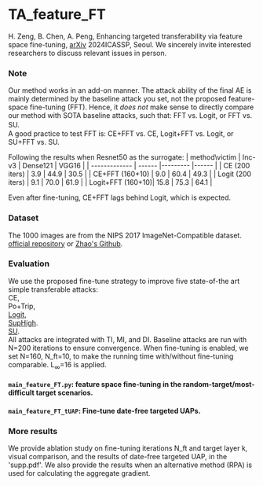 # TA_feature_FT
H. Zeng, B. Chen, A. Peng, Enhancing targeted transferability via feature space fine-tuning, [arXiv](https://arxiv.org/abs/2401.02727) 2024ICASSP, Seoul. We sincerely invite interested researchers to discuss relevant issues in person.

### Note
Our method works in an add-on manner. The attack ability of the final AE is mainly determined by the baseline attack you set, not the proposed feature-space fine-tuning (FFT). Hence, it _does not_ make sense to directly compare our method with SOTA baseline attacks, such that: FFT vs. Logit, or FFT vs. SU.　  
A good practice to test FFT is: CE+FFT vs. CE, Logit+FFT vs. Logit, or SU+FFT vs. SU.

Following the results when Resnet50 as the surrogate:
| method\victim     | Inc-v3 | Dense121 | VGG16 |
| -------------     | ------ |--------- |------ |
| CE (200 iters)    | 3.9    | 44.9     | 30.5  |
| CE+FFT (160+10)   | 9.0    | 60.4     | 49.3  |
| Logit (200 iters) | 9.1    | 70.0     | 61.9  |
| Logit+FFT (160+10)| 15.8   | 75.3     | 64.1  |
 
Even after fine-tuning, CE+FFT lags behind Logit, which is expected.

### Dataset
The 1000 images are from the NIPS 2017 ImageNet-Compatible dataset. [official repository](https://github.com/cleverhans-lab/cleverhans/tree/master/cleverhans_v3.1.0/examples/nips17_adversarial_competition/dataset) or [Zhao's Github](https://github.com/ZhengyuZhao/Targeted-Tansfer/tree/main/dataset). 

### Evaluation
We use the proposed fine-tune strategy to improve five state-of-the art simple transferable attacks:   
CE,   
Po+Trip,  
[Logit](https://github.com/ZhengyuZhao/Targeted-Transfer),   
[SupHigh](https://github.com/zengh5/Transferable_targeted_attack).  
[SU](https://github.com/zhipeng-wei/Self-Universality).  
All attacks are integrated with TI, MI, and DI. Baseline attacks are run with N=200 iterations to ensure convergence. When fine-tuning is enabled, we set N=160, N_ft=10, to make the running time with/without fine-tuning comparable.
L<sub>&infin;</sub>=16 is applied.

#### ```main_feature_FT.py```: feature space fine-tuning in the random-target/most-difficult target scenarios.
#### ```main_feature_FT_tUAP```: Fine-tune date-free targeted UAPs. 

### More results
We provide ablation study on fine-tuning iterations N_ft and target layer k, visual comparison, and the results of date-free targeted UAP, in the 'supp.pdf'. We also provide the results when an alternative method (RPA) is used for calculating the aggregate gradient.

